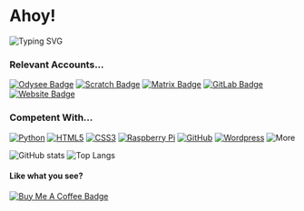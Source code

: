 # Ahoy!

![Typing SVG](https://readme-typing-svg.herokuapp.com?font=Lexend&size=17&color=C9D1D9&vCenter=true&width=600&lines=Just+another+internet+human+who+does+coding+and+things...;I+very+much+recommend+you+check+out+my+website...;I+hope+you+find+my+projects+useful...)

### Relevant Accounts...
[![Odysee Badge](https://img.shields.io/badge/-ValenceTheHuman-ff69b4?style=for-the-badge&logo=Odysee&logoColor=white&link=https://odysee.com/@Valence:4)](https://odysee.com/@Valence:4)
[![Scratch Badge](https://img.shields.io/badge/-ValenceTheHuman-orange?style=for-the-badge&logo=Scratch&logoColor=white&link=https://scratch.mit.edu/users/ValenceTheHuman)](https://scratch.mit.edu/users/ValenceTheHuman)
[![Matrix Badge](https://img.shields.io/badge/-ValenceTheHuman-lightgrey?style=for-the-badge&logo=Matrix&logoColor=white&link=https://matrix.to/#/@valencethehuman:matrix.org)](https://matrix.to/#/@valencethehuman:matrix.org)
[![GitLab Badge](https://img.shields.io/badge/-GitLab-orange?style=for-the-badge&logo=GitLab&logoColor=white&link=https://gitlab.com/DeclanChidlow)](https://gitlab.com/DeclanChidlow)
[![Website Badge](https://img.shields.io/badge/-vale.rocks-blue?style=for-the-badge&logo=Internet-Explorer&logoColor=white&link=https://vale.rocks)](https://vale.rocks)

### Competent With...
[![Python](https://img.shields.io/badge/-Python-yellow?style=for-the-badge&logo=Python&logoColor=white)](https://www.python.org)
[![HTML5](https://img.shields.io/badge/-HTML5-orange?style=for-the-badge&logo=HTML5&logoColor=white)](https://en.wikipedia.org/wiki/HTML5)
[![CSS3](https://img.shields.io/badge/-CSS3-blue?style=for-the-badge&logo=CSS3&logoColor=white)](https://en.wikipedia.org/wiki/CSS)
[![Raspberry Pi](https://img.shields.io/badge/-Raspberry%20Pi-red?style=for-the-badge&logo=Raspberry-Pi&logoColor=white)](https://www.raspberrypi.com)
[![GitHub](https://img.shields.io/badge/-GitHub-lightgrey?style=for-the-badge&logo=GitHub&logoColor=white)](https://github.com)
[![Wordpress](https://img.shields.io/badge/-WordPress-blue?style=for-the-badge&logo=WordPress&logoColor=white)](https://wordpress.org)
![More](https://img.shields.io/badge/-And%20much%20more!-yellow?style=for-the-badge&logoColor=white)

![GitHub stats](https://github-readme-stats.vercel.app/api?username=DeclanChidlow&theme=omni&bg_color=#0D1117&show_icons=true&count_private=true)
![Top Langs](https://github-readme-stats.vercel.app/api/top-langs/?username=DeclanChidlow&layout=compact&theme=omni&bg_color=#0D1117&show_icons=true)

#### Like what you see?
[![Buy Me A Coffee Badge](https://img.shields.io/badge/-Buy_Me_A_Coffee-yellow?style=for-the-badge&logo=buy-me-a-coffee&logoColor=white&link=https://www.buymeacoffee.com/ValenceTheHuman)](https://www.buymeacoffee.com/ValenceTheHuman)
